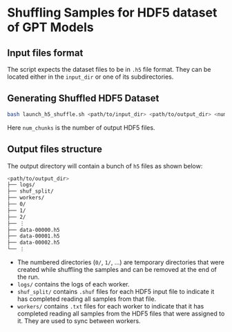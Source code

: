 # Shuffling Samples for HDF5 dataset of GPT Models

## Input files format

The script expects the dataset files to be in `.h5` file format. They can be located either in the `input_dir` or one of its subdirectories.

## Generating Shuffled HDF5 Dataset

```bash
bash launch_h5_shuffle.sh <path/to/input_dir> <path/to/output_dir> <num_chunks> <num_workers>
```

Here `num_chunks` is the number of output HDF5 files.

## Output files structure

The output directory will contain a bunch of `h5` files as shown below:

```bash
<path/to/output_dir>
├── logs/
├── shuf_split/
├── workers/
├── 0/
├── 1/
├── 2/
├── ⋮
├── data-00000.h5
├── data-00001.h5
├── data-00002.h5
└── ⋮
```

- The numbered directories (`0/`, `1/`, ...) are temporary directories that were created while shuffling the samples and can be removed at the end of the run. 
- `logs/` contains the logs of each worker. 
- `shuf_split/` contains `.shuf` files for each HDF5 input file to indicate it has completed reading all samples from that file.
- `workers/` contains `.txt` files for each worker to indicate that it has completed reading all samples from the HDF5 files that were assigned to it. They are used to sync between workers.
